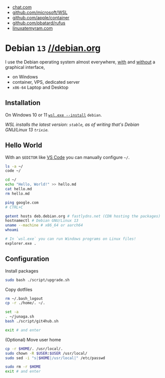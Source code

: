 - [chat.com](https://chat.com/)
- [github.com/microsoft/WSL](https://github.com/microsoft/WSL)
- [github.com/apple/container](https://github.com/apple/container)
- [github.com/pbatard/rufus](https://github.com/pbatard/rufus)
- [linuxatemyram.com](https://www.linuxatemyram.com/)

# Debian `13` [//debian.org](https://debian.org/)

I use the Debian operating system almost everywhere, [with](https://www.reddit.com/r/unixporn/top/?t=year) and [without](<https://en.wikipedia.org/wiki/Terminal_emulator>) a graphical interface,

- on Windows
- container, VPS, dedicated server
- `x86-64` Laptop and Desktop

## Installation

On Windows 10 or 11 [`wsl.exe --install`](./windows/linux/README.MD) `debian`.

_WSL installs the latest version: `stable`, as of writing that's Debian GNU/Linux 13 `trixie`._

## Hello World

With an `$EDITOR` like [VS Code](https://code.visualstudio.com/) you can manually configure `~/`.

```bash
ls -a ~/
code ~/

cd ~/
echo "Hello, World!" >> hello.md
cat hello.md
rm hello.md

ping google.com
# CTRL+C

getent hosts deb.debian.org # fastlydns.net (CDN hosting the packages)
hostnamectl # Debian GNU/Linux 13
uname --machine # x86_64 or aarch64
whoami

# In `wsl.exe` you can run Windows programs on Linux files!
explorer.exe .
```

## Configuration

Install packages

```bash
sudo bash ./script/upgrade.sh
```

Copy dotfiles

```bash
rm ~/.bash_logout
cp -r ./home/. ~/.

set -a
. ~/junaga.sh
bash ./script/git4hub.sh

exit # and enter
```

(Optional) Move user home

```bash
cp -r $HOME/. /usr/local/.
sudo chown -R $USER:$USER /usr/local/
sudo sed -i "s|$HOME|/usr/local|" /etc/passwd

sudo rm -r $HOME
exit # and enter
```

